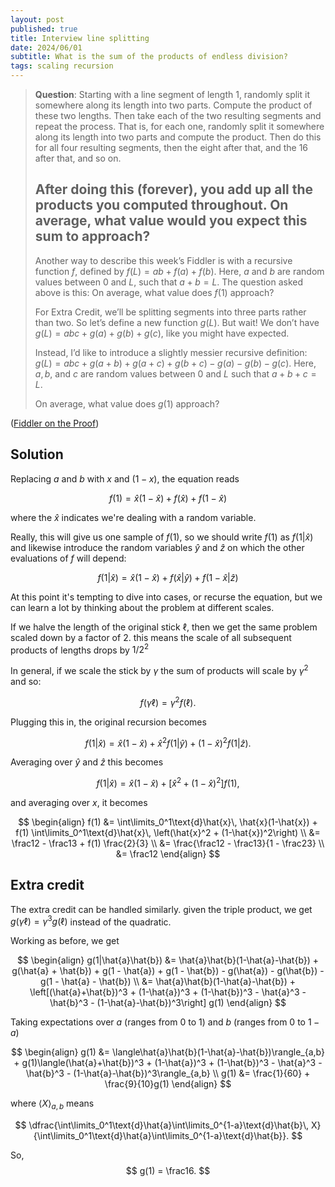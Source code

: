 ```yaml
---
layout: post
published: true
title: Interview line splitting
date: 2024/06/01
subtitle: What is the sum of the products of endless division?
tags: scaling recursion
---
```


>**Question**: Starting with a line segment of length 1, randomly split it somewhere along its length into two parts. Compute the product of these two lengths. Then take each of the two resulting segments and repeat the process. That is, for each one, randomly split it somewhere along its length into two parts and compute the product. Then do this for all four resulting segments, then the eight after that, and the 16 after that, and so on.
>
>After doing this (forever), you add up all the products you computed throughout. On average, what value would you expect this sum to approach?
> ---
>Another way to describe this week’s Fiddler is with a recursive function $f,$ defined by $f(L) = ab + f(a) + f(b).$ Here, $a$ and $b$ are random values between $0$ and $L,$ such that $a + b = L.$ The question asked above is this: On average, what value does $f(1)$ approach?
>
>For Extra Credit, we’ll be splitting segments into three parts rather than two. So let’s define a new function $g(L).$ But wait! We don’t have $g(L) = abc + g(a) + g(b) + g(c),$ like you might have expected.
>
>Instead, I’d like to introduce a slightly messier recursive definition: $g(L) = abc + g(a+b) + g(a+c) + g(b+c) − g(a) − g(b) − g(c).$ Here, $a, b,$ and $c$ are random values between $0$ and $L$ such that $a + b + c = L.$
>
>On average, what value does $g(1)$ approach?

<!--more-->

([Fiddler on the Proof](https://thefiddler.substack.com/p/can-you-ace-the-technical-interview))

## Solution

Replacing $a$ and $b$ with $x$ and $(1-x),$ the equation reads

$$ f(1) = \hat{x}(1-\hat{x}) + f(\hat{x}) + f(1-\hat{x}) $$

where the $\hat{x}$ indicates we're dealing with a random variable. 

Really, this will give us one sample of $f(1),$ so we should write $f(1)$ as $f(1|\hat{x})$ and likewise introduce the random variables $\hat{y}$ and $\hat{z}$ on which the other evaluations of $f$ will depend: 

$$ f(1|\hat{x}) = \hat{x}(1-\hat{x}) + f(\hat{x}|\hat{y}) + f(1-\hat{x}|\hat{z}) $$

At this point it's tempting to dive into cases, or recurse the equation, but we can learn a lot by thinking about the problem at different scales.

If we halve the length of the original stick $\ell,$ then we get the same problem scaled down by a factor of $2.$ this means the scale of all subsequent products of lengths drops by $1/2^2$

In general, if we scale the stick by $\gamma$ the sum of products will scale by $\gamma^2$ and so: 

$$ f(\gamma\ell) = \gamma^2 f(\ell). $$

Plugging this in, the original recursion becomes

$$ f(1|\hat{x}) = \hat{x}(1-\hat{x}) + \hat{x}^2 f(1|\hat{y}) + (1-\hat{x})^2 f(1|\hat{z}). $$

Averaging over $\hat{y}$ and $\hat{z}$ this becomes

$$ f(1|\hat{x}) = \hat{x}(1-\hat{x}) + \left[ \hat{x}^2 + (1-\hat{x})^2 \right]f(1), $$

and averaging over $x,$ it becomes

$$ \begin{align}
  f(1) &= \int\limits_0^1\text{d}\hat{x}\, \hat{x}(1-\hat{x}) + f(1) \int\limits_0^1\text{d}\hat{x}\, \left(\hat{x}^2 + (1-\hat{x})^2\right) \\
  &= \frac12 - \frac13 + f(1) \frac{2}{3} \\
&= \frac{\frac12 - \frac13}{1 - \frac23} \\
  &= \frac12
\end{align} $$

## Extra credit

The extra credit can be handled similarly. given the triple product, we get $g(\gamma \ell) = \gamma^3 g(\ell)$ instead of the quadratic.

Working as before, we get

$$ \begin{align}
  g(1|\hat{a}\hat{b}) &= \hat{a}\hat{b}(1-\hat{a}-\hat{b}) + g(\hat{a} + \hat{b}) + g(1 - \hat{a}) + g(1 - \hat{b}) - g(\hat{a}) - g(\hat{b}) - g(1 - \hat{a} - \hat{b}) \\
  &= \hat{a}\hat{b}(1-\hat{a}-\hat{b}) + \left[(\hat{a}+\hat{b})^3 + (1-\hat{a})^3 + (1-\hat{b})^3 - \hat{a}^3 - \hat{b}^3 - (1-\hat{a}-\hat{b})^3\right] g(1)
\end{align} $$

Taking expectations over $a$ (ranges from $0$ to $1$) and $b$ (ranges from $0$ to $1-a$) 

$$ \begin{align}
g(1) &= \langle\hat{a}\hat{b}(1-\hat{a}-\hat{b})\rangle_{a,b} + g(1)\langle(\hat{a}+\hat{b})^3 + (1-\hat{a})^3 + (1-\hat{b})^3 - \hat{a}^3 - \hat{b}^3 - (1-\hat{a}-\hat{b})^3\rangle_{a,b} \\
g(1) &= \frac{1}{60} + \frac{9}{10}g(1)
\end{align} $$

where $\langle X \rangle_{a,b}$ means

$$ \dfrac{\int\limits_0^1\text{d}\hat{a}\int\limits_0^{1-a}\text{d}\hat{b}\, X}{\int\limits_0^1\text{d}\hat{a}\int\limits_0^{1-a}\text{d}\hat{b}}. $$

So, 
$$ g(1) = \frac16. $$

<br>

